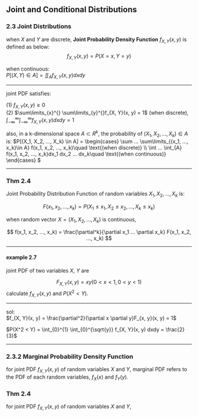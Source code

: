 ## Joint and Conditional Distributions

### 2.3 Joint Distributions
when $X$ and $Y$ are discrete, **Joint Probability Density Function** $f_{X, Y} (x, y)$ is defined as below:
$$f_{X, Y} (x, y) = P(X = x, Y = y)$$


when continuous:  
$`P[(X, Y) \in A] = \iint _A f_{X, Y}(x, y)dxdy`$

--------
joint PDF satisfies:

(1) $f_{X, Y}(x, y) \geq 0$  
(2) $\sum\limits_{x}^{} \sum\limits_{y}^{}f_{X, Y}(x, y) = 1$ (when discrete), $\int_{-\infty}^{\infty}\int_{-\infty}^{\infty}f_{X, Y}(x, y)dxdy = 1$

also, in a k-dimensional space $A \subset R^k$, the probability of $(X_1, X_2, ..., X_k) \in A$ is:
$`P[(X_1, X_2, ..., X_k) \in A] = \begin{cases}
\sum ... \sum\limits_{(x_1, ..., x_k)\in A} f(x_1, x_2, ..., x_k)\quad \text{(when discrete)} \\
\int ... \int_{A} f(x_1, x_2, ..., x_k)dx_1 dx_2 ... dx_k\quad \text{(when continuous)}
\end{cases}
`$

-------
### Thm 2.4
Joint Probability Distribution Function of random variables $X_1, X_2, ..., X_k$ is:  

$$F(x_1, x_2, ..., x_k) = P(X_1 \leq x_1, X_2 \leq x_2, ...,  X_k \leq x_k)$$

when random vector $X = (X_1, X_2, ..., X_k)$ is continuous,  

$$ f(x_1, x_2, ..., x_k) = \frac{\partial^k}{\partial x_1 ... \partial x_k} F(x_1, x_2, ..., x_k) $$

-------
#### **example 2.7**
joint PDF of two variables $X$, $Y$ are

$$F_{X, Y}(x, y) = xy (0<x<1, 0<y<1)$$
calculate $f_{X, Y}(x, y)$ and $P(X^2 < Y)$.

-----
sol:  
$f_{X, Y}(x, y) = \frac{\partial^2}{\partial x \partial y}F_{x, y}(x, y) = 1$  

$P(X^2 < Y) = \int_{0}^{1} \int_{0}^{\sqrt{y}} f_{X, Y}(x, y) dxdy = \frac{2}{3}$

-----

### 2.3.2 Marginal Probability Density Function

for joint PDF $f_{X, Y}(x, y)$ of random variables $X$ and $Y$, marginal PDF refers to the PDF of each random variables, $f_{X}(x)$ and $f_{Y}(y)$.


### Thm 2.4
for joint PDF $f_{X, Y}(x, y)$ of random variables $X$ and $Y$, 
